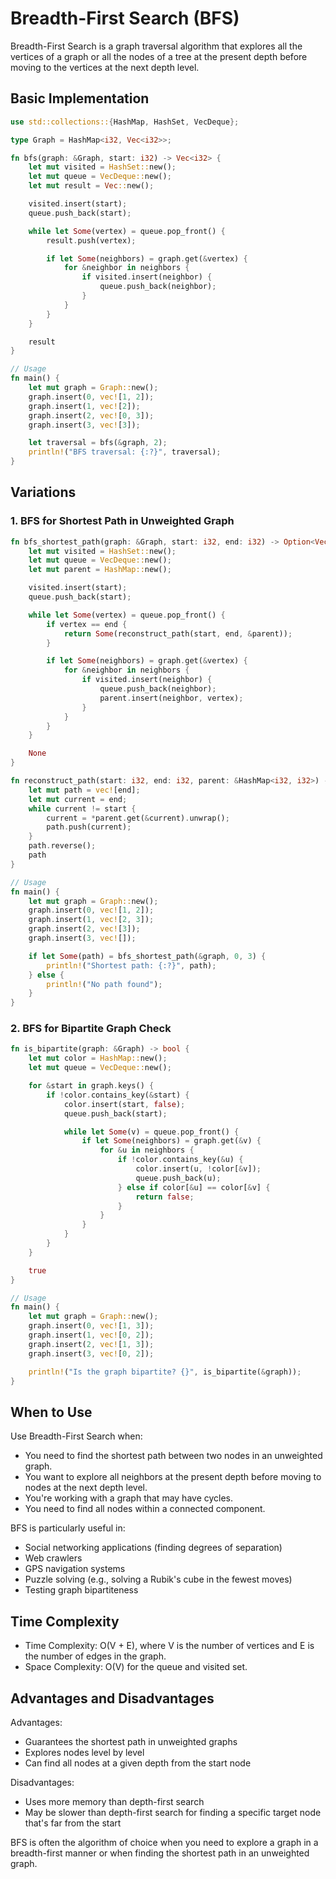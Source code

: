 # Breadth-First Search (BFS)

Breadth-First Search is a graph traversal algorithm that explores all the vertices of a graph or all the nodes of a tree at the present depth before moving to the vertices at the next depth level.

## Basic Implementation

```rust
use std::collections::{HashMap, HashSet, VecDeque};

type Graph = HashMap<i32, Vec<i32>>;

fn bfs(graph: &Graph, start: i32) -> Vec<i32> {
    let mut visited = HashSet::new();
    let mut queue = VecDeque::new();
    let mut result = Vec::new();

    visited.insert(start);
    queue.push_back(start);

    while let Some(vertex) = queue.pop_front() {
        result.push(vertex);

        if let Some(neighbors) = graph.get(&vertex) {
            for &neighbor in neighbors {
                if visited.insert(neighbor) {
                    queue.push_back(neighbor);
                }
            }
        }
    }

    result
}

// Usage
fn main() {
    let mut graph = Graph::new();
    graph.insert(0, vec![1, 2]);
    graph.insert(1, vec![2]);
    graph.insert(2, vec![0, 3]);
    graph.insert(3, vec![3]);

    let traversal = bfs(&graph, 2);
    println!("BFS traversal: {:?}", traversal);
}
```

## Variations

### 1. BFS for Shortest Path in Unweighted Graph

```rust
fn bfs_shortest_path(graph: &Graph, start: i32, end: i32) -> Option<Vec<i32>> {
    let mut visited = HashSet::new();
    let mut queue = VecDeque::new();
    let mut parent = HashMap::new();

    visited.insert(start);
    queue.push_back(start);

    while let Some(vertex) = queue.pop_front() {
        if vertex == end {
            return Some(reconstruct_path(start, end, &parent));
        }

        if let Some(neighbors) = graph.get(&vertex) {
            for &neighbor in neighbors {
                if visited.insert(neighbor) {
                    queue.push_back(neighbor);
                    parent.insert(neighbor, vertex);
                }
            }
        }
    }

    None
}

fn reconstruct_path(start: i32, end: i32, parent: &HashMap<i32, i32>) -> Vec<i32> {
    let mut path = vec![end];
    let mut current = end;
    while current != start {
        current = *parent.get(&current).unwrap();
        path.push(current);
    }
    path.reverse();
    path
}

// Usage
fn main() {
    let mut graph = Graph::new();
    graph.insert(0, vec![1, 2]);
    graph.insert(1, vec![2, 3]);
    graph.insert(2, vec![3]);
    graph.insert(3, vec![]);

    if let Some(path) = bfs_shortest_path(&graph, 0, 3) {
        println!("Shortest path: {:?}", path);
    } else {
        println!("No path found");
    }
}
```

### 2. BFS for Bipartite Graph Check

```rust
fn is_bipartite(graph: &Graph) -> bool {
    let mut color = HashMap::new();
    let mut queue = VecDeque::new();

    for &start in graph.keys() {
        if !color.contains_key(&start) {
            color.insert(start, false);
            queue.push_back(start);

            while let Some(v) = queue.pop_front() {
                if let Some(neighbors) = graph.get(&v) {
                    for &u in neighbors {
                        if !color.contains_key(&u) {
                            color.insert(u, !color[&v]);
                            queue.push_back(u);
                        } else if color[&u] == color[&v] {
                            return false;
                        }
                    }
                }
            }
        }
    }

    true
}

// Usage
fn main() {
    let mut graph = Graph::new();
    graph.insert(0, vec![1, 3]);
    graph.insert(1, vec![0, 2]);
    graph.insert(2, vec![1, 3]);
    graph.insert(3, vec![0, 2]);

    println!("Is the graph bipartite? {}", is_bipartite(&graph));
}
```

## When to Use

Use Breadth-First Search when:

- You need to find the shortest path between two nodes in an unweighted graph.
- You want to explore all neighbors at the present depth before moving to nodes at the next depth level.
- You're working with a graph that may have cycles.
- You need to find all nodes within a connected component.

BFS is particularly useful in:

- Social networking applications (finding degrees of separation)
- Web crawlers
- GPS navigation systems
- Puzzle solving (e.g., solving a Rubik's cube in the fewest moves)
- Testing graph bipartiteness

## Time Complexity

- Time Complexity: O(V + E), where V is the number of vertices and E is the number of edges in the graph.
- Space Complexity: O(V) for the queue and visited set.

## Advantages and Disadvantages

Advantages:
- Guarantees the shortest path in unweighted graphs
- Explores nodes level by level
- Can find all nodes at a given depth from the start node

Disadvantages:
- Uses more memory than depth-first search
- May be slower than depth-first search for finding a specific target node that's far from the start

BFS is often the algorithm of choice when you need to explore a graph in a breadth-first manner or when finding the shortest path in an unweighted graph.
